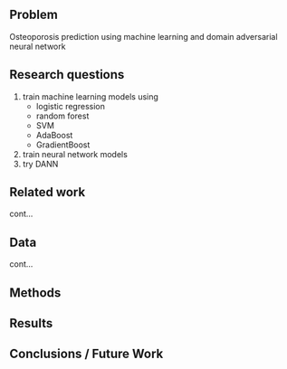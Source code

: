 
## Problem

Osteoporosis prediction using machine learning and domain adversarial neural network

## Research questions

1. train machine learning models using
    - logistic regression
    - random forest
    - SVM
    - AdaBoost
    - GradientBoost
2. train neural network models
3. try DANN

## Related work
cont...

## Data
cont...

## Methods

## Results


## Conclusions / Future Work
